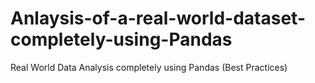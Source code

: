 # Anlaysis-of-a-real-world-dataset-completely-using-Pandas
Real World Data Analysis completely using Pandas (Best Practices)
